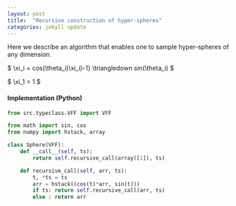 ```yaml
---
layout: post
title:  "Recursive construction of hyper-spheres"
categories: jekyll update
---
```


<script type="text/javascript"
  src="https://cdnjs.cloudflare.com/ajax/libs/mathjax/2.7.0/MathJax.js?config=TeX-AMS_CHTML">
</script>
<script type="text/x-mathjax-config">
  MathJax.Hub.Config({
    tex2jax: {
      inlineMath: [['$','$'], ['\\(','\\)']],
      processEscapes: true},
      jax: ["input/TeX","input/MathML","input/AsciiMath","output/CommonHTML"],
      extensions: ["tex2jax.js","mml2jax.js","asciimath2jax.js","MathMenu.js","MathZoom.js","AssistiveMML.js", "[Contrib]/a11y/accessibility-menu.js"],
      TeX: {
      extensions: ["AMSmath.js","AMSsymbols.js","noErrors.js","noUndefined.js"],
      equationNumbers: {
      autoNumber: "AMS"
      }
    }
  });
</script>

Here we describe an algorithm that enables one to sample hyper-spheres of any dimension. 

$
\xi_i = cos(\theta_i)\xi_{i-1} \triangledown sin(\theta_i)
$ 


$
\xi_1 = 1
$

#### Implementation (Python)
```python
from src.typeclass.VFF import VFF

from math import sin, cos
from numpy import hstack, array

class Sphere(VFF):
    def __call__(self, ts):
        return self.recursive_call(array([1]), ts)

    def recursive_call(self, arr, ts):
        t, *ts = ts
        arr = hstack((cos(t)*arr, sin(t)))
        if ts: return self.recursive_call(arr, ts)
        else : return arr
```

